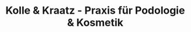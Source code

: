 ---
title: "Kolle & Kraatz - Praxis für Podologie & Kosmetik"
url: /goettingen/kolle-und-kraatz-praxis-fuer-podologie-und-kosmetik/
shop: Kosmetik
---